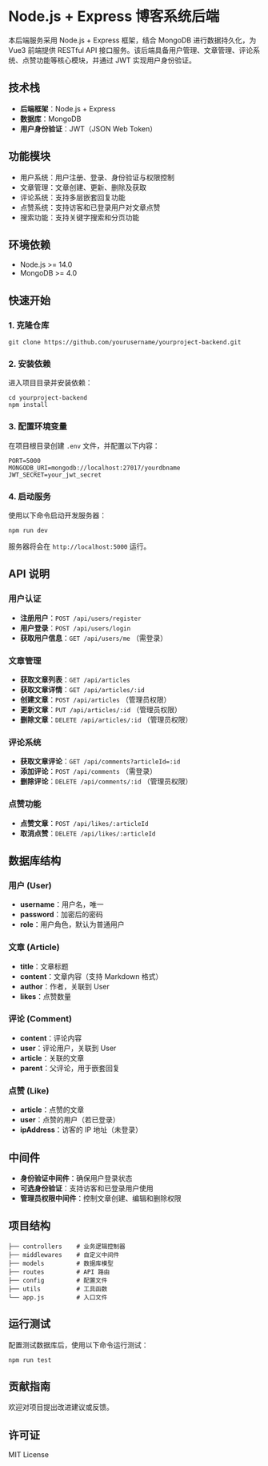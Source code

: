 # Node.js + Express 博客系统后端

本后端服务采用 Node.js + Express 框架，结合 MongoDB 进行数据持久化，为 Vue3 前端提供 RESTful API 接口服务。该后端具备用户管理、文章管理、评论系统、点赞功能等核心模块，并通过 JWT 实现用户身份验证。

## 技术栈

- **后端框架**：Node.js + Express
- **数据库**：MongoDB
- **用户身份验证**：JWT（JSON Web Token）

## 功能模块

- 用户系统：用户注册、登录、身份验证与权限控制
- 文章管理：文章创建、更新、删除及获取
- 评论系统：支持多层嵌套回复功能
- 点赞系统：支持访客和已登录用户对文章点赞
- 搜索功能：支持关键字搜索和分页功能

## 环境依赖

- Node.js >= 14.0
- MongoDB >= 4.0

## 快速开始

### 1. 克隆仓库

```
git clone https://github.com/yourusername/yourproject-backend.git
```

### 2. 安装依赖

进入项目目录并安装依赖：

```
cd yourproject-backend
npm install
```

### 3. 配置环境变量

在项目根目录创建 `.env` 文件，并配置以下内容：

```
PORT=5000
MONGODB_URI=mongodb://localhost:27017/yourdbname
JWT_SECRET=your_jwt_secret
```

### 4. 启动服务

使用以下命令启动开发服务器：

```
npm run dev
```

服务器将会在 `http://localhost:5000` 运行。

## API 说明

### 用户认证

- **注册用户**：`POST /api/users/register`
- **用户登录**：`POST /api/users/login`
- **获取用户信息**：`GET /api/users/me` （需登录）

### 文章管理

- **获取文章列表**：`GET /api/articles`
- **获取文章详情**：`GET /api/articles/:id`
- **创建文章**：`POST /api/articles` （管理员权限）
- **更新文章**：`PUT /api/articles/:id` （管理员权限）
- **删除文章**：`DELETE /api/articles/:id` （管理员权限）

### 评论系统

- **获取文章评论**：`GET /api/comments?articleId=:id`
- **添加评论**：`POST /api/comments` （需登录）
- **删除评论**：`DELETE /api/comments/:id` （管理员权限）

### 点赞功能

- **点赞文章**：`POST /api/likes/:articleId`
- **取消点赞**：`DELETE /api/likes/:articleId`

## 数据库结构

### 用户 (User)

- **username**：用户名，唯一
- **password**：加密后的密码
- **role**：用户角色，默认为普通用户

### 文章 (Article)

- **title**：文章标题
- **content**：文章内容（支持 Markdown 格式）
- **author**：作者，关联到 User
- **likes**：点赞数量

### 评论 (Comment)

- **content**：评论内容
- **user**：评论用户，关联到 User
- **article**：关联的文章
- **parent**：父评论，用于嵌套回复

### 点赞 (Like)

- **article**：点赞的文章
- **user**：点赞的用户（若已登录）
- **ipAddress**：访客的 IP 地址（未登录）

## 中间件

- **身份验证中间件**：确保用户登录状态
- **可选身份验证**：支持访客和已登录用户使用
- **管理员权限中间件**：控制文章创建、编辑和删除权限

## 项目结构

```
├── controllers    # 业务逻辑控制器
├── middlewares    # 自定义中间件
├── models         # 数据库模型
├── routes         # API 路由
├── config         # 配置文件
├── utils          # 工具函数
└── app.js         # 入口文件
```

## 运行测试

配置测试数据库后，使用以下命令运行测试：

```
npm run test
```

## 贡献指南

欢迎对项目提出改进建议或反馈。

## 许可证

MIT License